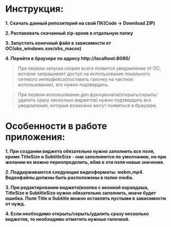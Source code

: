 # Инструкция: #
**1. Скачать данный репозиторий на свой ПК(Code -> Download ZIP)**

**2. Распаковать скачанный zip-архив в отдельную папку**

**3. Запустить конечный файл в зависимости от ОС(obs_windows.exe/obs_macos)**

**4. Перейти в браузере по адресу http://localhost:8080/**

> При первом запуске скорее всего появится уведомление от ОС, которое запрашивает доступ на использование локального сетевого интерфейса(поставить галочку на частное использование), его нужно подтвердить.

> При первом использовании доп.фукнционала(открыть/скрыть/удалить сразу несколько виджетов) нужно подтвердить все уведомления, которые возможно могут появиться в браузере.

# Особенности в работе приложения: #
**1. При создании виджета обязательно нужно заполнить все поля, кроме TitleSize и SubtitleSize - они заполняются по умолчанию, но при желании их можно переопределить, вбив в эти поля новые значения.**

**2. Поддерживаются следующие видеоформаты: webm,mp4. Видеофайлы должны быть расположены в папке media.**

**3. При редактировании виджета(кнопка с иконкой карандаша, TitleSize и SubtitleSize нужно обязательно заполнить, иначе будет ошибка. Поля Title и Subtitle можно оставлять пустыми в зависимости от нужд.**

**4. Если необходимо открыть/скрыть/удалить сразу несколько виджетов, то необходимо отметить нужные галочкой.**
